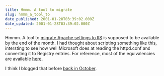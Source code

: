 ```yaml
---
title: Hmmm. A tool to migrate
slug: hmmm_a_tool_to
date_published: 2001-01-28T03:39:02.000Z
date_updated: 2001-01-28T03:39:02.000Z
---
```


Hmmm. A tool to [migrate Apache settings to IIS](http://www.microsoft.com/ISN/downloads/migration_toolsP65238.asp?A=4) is supposed to be available by the end of the month. I had thought about scripting something like this, intersting to see how well Microsoft does at reading the httpd.conf and converting it to Registry entries. For reference, most of the equivalencies are available [here](http://www.microsoft.com/technet/iis/steps.asp#f).

I think I blogged that before [back in October](http://www.dashes.com/anil/index.php?blogarch/2000_10_01_archive.php#1172288).
